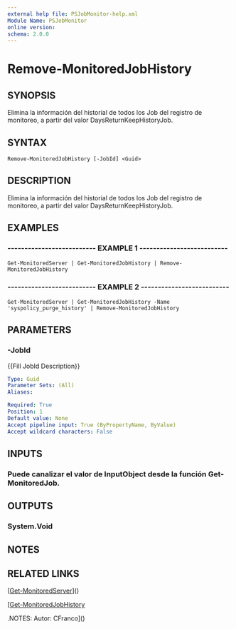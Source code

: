 ```yaml
---
external help file: PSJobMonitor-help.xml
Module Name: PSJobMonitor
online version: 
schema: 2.0.0
---
```


# Remove-MonitoredJobHistory

## SYNOPSIS
Elimina la información del historial de todos los Job del registro de monitoreo, a partir del valor DaysReturnKeepHistoryJob.

## SYNTAX

```
Remove-MonitoredJobHistory [-JobId] <Guid>
```

## DESCRIPTION
Elimina la información del historial de todos los Job del registro de monitoreo, a partir del valor DaysReturnKeepHistoryJob.

## EXAMPLES

### -------------------------- EXAMPLE 1 --------------------------
```
Get-MonitoredServer | Get-MonitoredJobHistory | Remove-MonitoredJobHistory
```

### -------------------------- EXAMPLE 2 --------------------------
```
Get-MonitoredServer | Get-MonitoredJobHistory -Name 'syspolicy_purge_history' | Remove-MonitoredJobHistory
```

## PARAMETERS

### -JobId
{{Fill JobId Description}}

```yaml
Type: Guid
Parameter Sets: (All)
Aliases: 

Required: True
Position: 1
Default value: None
Accept pipeline input: True (ByPropertyName, ByValue)
Accept wildcard characters: False
```

## INPUTS

### Puede canalizar el valor de InputObject desde la función Get-MonitoredJob.

## OUTPUTS

### System.Void

## NOTES

## RELATED LINKS

[[Get-MonitoredServer](Get-MonitoredServer.md)]()

[[Get-MonitoredJobHistory](Get-MonitoredJobHistory.md)

.NOTES:
Autor: CFranco]()

